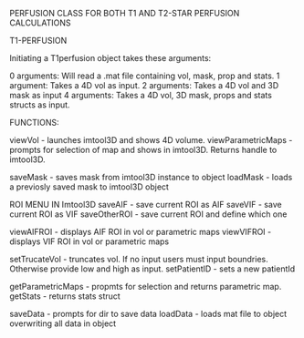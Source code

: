 PERFUSION CLASS FOR BOTH T1 AND T2-STAR PERFUSION CALCULATIONS

T1-PERFUSION

Initiating a T1perfusion object takes these arguments:

0 arguments: Will read a .mat file containing vol, mask, prop and stats.
1 argument: Takes a 4D vol as input.
2 arguments: Takes a 4D vol and 3D mask as input
4 arguments: Takes a 4D vol, 3D mask, props and stats structs as input.

FUNCTIONS:

viewVol - launches imtool3D and shows 4D volume.
viewParametricMaps - prompts for selection of map and shows in imtool3D. Returns handle to imtool3D.

saveMask - saves mask from imtool3D instance to object
loadMask - loads a previosly saved mask to imtool3D object

ROI MENU IN Imtool3D
saveAIF - save current ROI as AIF
saveVIF - save current ROI as VIF
saveOtherROI - save current ROI and define which one

viewAIFROI - displays AIF ROI in vol or parametric maps
viewVIFROI - displays VIF ROI in vol or parametric maps

setTrucateVol - truncates vol. If no input users must input boundries. Otherwise provide low and high as input.
setPatientID - sets a new patientId


getParametricMaps - propmts for selection and returns parametric map.
getStats - returns stats struct

saveData - prompts for dir to save data
loadData - loads mat file to object overwriting all data in object
